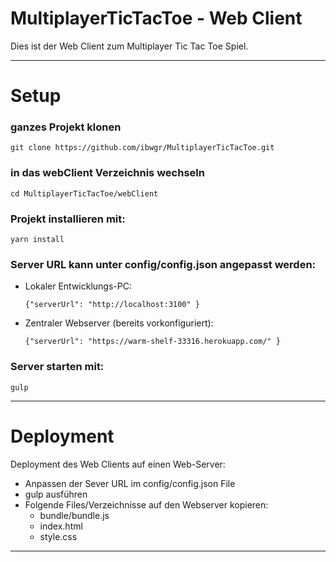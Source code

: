 # MultiplayerTicTacToe - Web Client

Dies ist der Web Client zum Multiplayer Tic Tac Toe Spiel.

----------

# Setup

### ganzes Projekt klonen

``git clone https://github.com/ibwgr/MultiplayerTicTacToe.git``

### in das webClient Verzeichnis wechseln

``cd MultiplayerTicTacToe/webClient``

### Projekt installieren mit:

  ``yarn install ``

### Server URL kann unter config/config.json angepasst werden:

- Lokaler Entwicklungs-PC:

    ``{"serverUrl": "http://localhost:3100" } ``

- Zentraler Webserver (bereits vorkonfiguriert):

  ``{"serverUrl": "https://warm-shelf-33316.herokuapp.com/" } ``

### Server starten mit:

  ``gulp ``

----------

# Deployment

Deployment des Web Clients auf einen Web-Server:

- Anpassen der Sever URL im config/config.json File
- gulp ausführen
- Folgende Files/Verzeichnisse auf den Webserver kopieren:
  - bundle/bundle.js
  - index.html
  - style.css

----------
